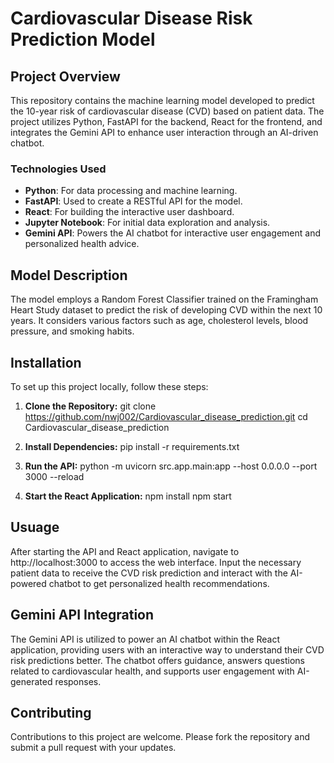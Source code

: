 # Cardiovascular Disease Risk Prediction Model

## Project Overview
This repository contains the machine learning model developed to predict the 10-year risk of cardiovascular disease (CVD) based on patient data. The project utilizes Python, FastAPI for the backend, React for the frontend, and integrates the Gemini API to enhance user interaction through an AI-driven chatbot.

### Technologies Used
- **Python**: For data processing and machine learning.
- **FastAPI**: Used to create a RESTful API for the model.
- **React**: For building the interactive user dashboard.
- **Jupyter Notebook**: For initial data exploration and analysis.
- **Gemini API**: Powers the AI chatbot for interactive user engagement and personalized health advice.

## Model Description
The model employs a Random Forest Classifier trained on the Framingham Heart Study dataset to predict the risk of developing CVD within the next 10 years. It considers various factors such as age, cholesterol levels, blood pressure, and smoking habits.

## Installation
To set up this project locally, follow these steps:

1. **Clone the Repository:**
   git clone https://github.com/nwj002/Cardiovascular_disease_prediction.git
   cd Cardiovascular_disease_prediction

2. **Install Dependencies:**
    pip install -r requirements.txt
    
3. **Run the API:**
    python -m uvicorn src.app.main:app --host 0.0.0.0 --port 3000 --reload

4. **Start the React Application:**
    npm install
    npm start

## Usuage
After starting the API and React application, navigate to http://localhost:3000 to access the web interface. Input the necessary patient data to receive the CVD risk prediction and interact with the AI-powered chatbot to get personalized health recommendations.

## Gemini API Integration
The Gemini API is utilized to power an AI chatbot within the React application, providing users with an interactive way to understand their CVD risk predictions better. The chatbot offers guidance, answers questions related to cardiovascular health, and supports user engagement with AI-generated responses.

## Contributing
Contributions to this project are welcome. Please fork the repository and submit a pull request with your updates.


